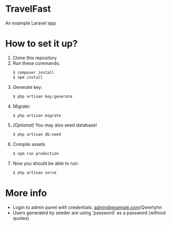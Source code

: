 # TravelFast
An example Laravel app

# How to set it up?
1. Clone this repository
2. Run these commands:
    ```sh
    $ composer install
    $ npm install
    ```
3. Generate key:
    ```sh
    $ php artisan key:generate
    ```
4. Migrate:
    ```sh
    $ php artisan migrate
    ```
5. *(Optional)* You may also seed database!
    ```sh
    $ php artisan db:seed
    ```
6. Compile assets
    ```sh
    $ npm run production
    ```
7. Now you should be able to run:
    ```sh
    $ php artisan serve
    ```
# More info
- Login to admin panel with credentials: admin@example.com/Qwertyhn
- Users generated by seeder are using 'password' as a password (without quotes)